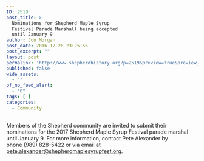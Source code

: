 ```yaml
---
ID: 2519
post_title: >
  Nominations for Shepherd Maple Syrup
  Festival Parade Marshall being accepted
  until January 9
author: Jon Morgan
post_date: 2016-12-28 23:25:56
post_excerpt: ""
layout: post
permalink: 'http://www.shepherdhistory.org?p=2519&preview=true&preview_id=2519'
published: false
wide_assets:
  - ""
pf_no_feed_alert:
  - "0"
tags: [ ]
categories:
  - Community
---
```

Members of the Shepherd community are invited to submit their nominations for the 2017 Shepherd Maple Syrup Festival parade marshal until January 9. For more information, contact Pete Alexander by phone (989) 828-5422 or via email at pete.alexander@shepherdmaplesyrupfest.org.